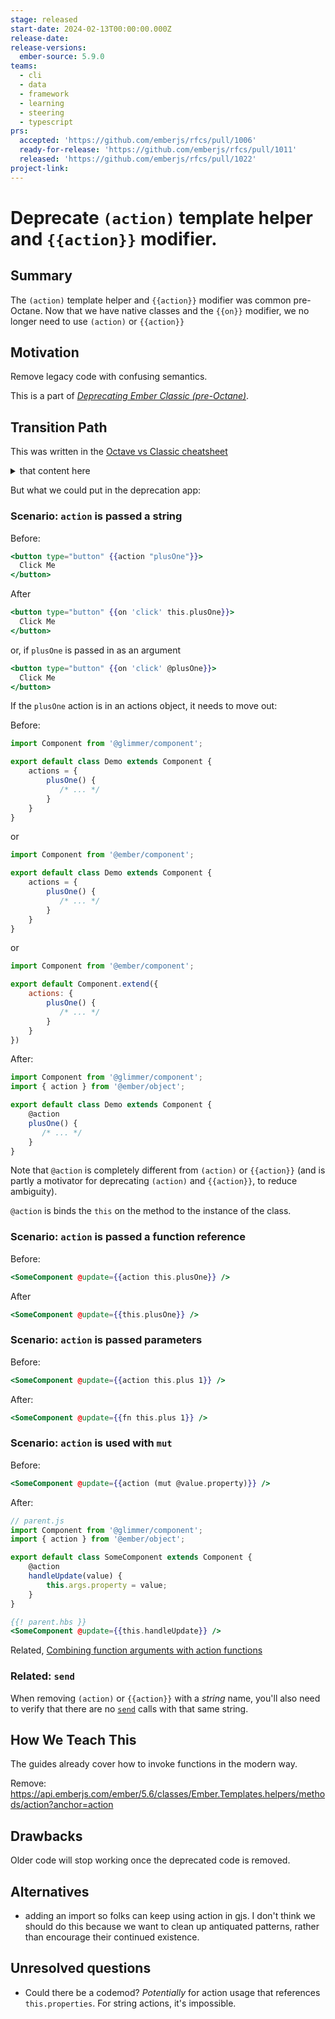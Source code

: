 ```yaml
---
stage: released
start-date: 2024-02-13T00:00:00.000Z
release-date:
release-versions:
  ember-source: 5.9.0
teams:
  - cli
  - data
  - framework
  - learning
  - steering
  - typescript
prs:
  accepted: 'https://github.com/emberjs/rfcs/pull/1006'
  ready-for-release: 'https://github.com/emberjs/rfcs/pull/1011'
  released: 'https://github.com/emberjs/rfcs/pull/1022'
project-link:
---
```


<!---
Directions for above:

stage: Leave as is
start-date: Fill in with today's date, 2032-12-01T00:00:00.000Z
release-date: Leave as is
release-versions: Leave as is
teams: Include only the [team(s)](README.md#relevant-teams) for which this RFC applies
prs:
  accepted: Fill this in with the URL for the Proposal RFC PR
project-link: Leave as is
-->

# Deprecate `(action)` template helper and `{{action}}` modifier. 

## Summary

The `(action)` template helper and `{{action}}` modifier was common pre-Octane. Now that we have native classes and the `{{on}}` modifier, we no longer need to use `(action)` or `{{action}}`

## Motivation

Remove legacy code with confusing semantics.

This is a part of _[Deprecating Ember Classic (pre-Octane)](https://github.com/emberjs/rfcs/issues/832)_.

## Transition Path

This was written in the [Octave vs Classic cheatsheet](https://ember-learn.github.io/ember-octane-vs-classic-cheat-sheet/#component-properties__ddau)

<details><summary>that content here</summary>

### Before (pre-Octane)

```js
// parent-component.js
import Component from '@ember/component';

export default Component.extend({
  count: 0
});

```
```hbs
{{!-- parent-component.hbs --}}
{{child-component count=count}}
Count: {{this.count}}

```
```js
// child-component.js
import Component from '@ember/component';

export default Component.extend({
  actions: {
    plusOne() {
      this.set('count', this.get('count') + 1);
    }
  }
});
```
```hbs
{{!-- child-component.hbs --}}
<button type="button" {{action "plusOne"}}>
  Click Me
</button>
```

### After (post-Octane)
```js
// parent-component.js
import Component from '@glimmer/component';
import { tracked } from '@glimmer/tracking';
import { action } from '@ember/object';

export default class ParentComponent extends Component {
  @tracked count = 0;

  @action plusOne() {
    this.count++;
  }
}

```
```hbs
{{!-- parent-component.hbs --}}
<ChildComponent @plusOne={{this.plusOne}} />
Count: {{this.count}}

```
```hbs
{{!-- child-component.hbs --}}
<button type="button" {{on "click" @plusOne}}>
  Click Me
</button>

```

</details>

But what we could put in the deprecation app:

### Scenario: `action` is passed a string

Before:
```hbs
<button type="button" {{action "plusOne"}}>
  Click Me
</button>
```

After

```hbs
<button type="button" {{on 'click' this.plusOne}}>
  Click Me
</button>
```
or, if `plusOne` is passed in as an argument 
```hbs
<button type="button" {{on 'click' @plusOne}}>
  Click Me
</button>
```

If the `plusOne` action is in an actions object, it needs to move out:

Before:
```js
import Component from '@glimmer/component';

export default class Demo extends Component {
    actions = {
        plusOne() {
           /* ... */ 
        }
    }
}
```
or
```js
import Component from '@ember/component';

export default class Demo extends Component {
    actions = {
        plusOne() {
           /* ... */ 
        }
    }
}
```
or
```js
import Component from '@ember/component';

export default Component.extend({
    actions: {
        plusOne() {
           /* ... */ 
        }
    }
})
```

After:
```js
import Component from '@glimmer/component';
import { action } from '@ember/object';

export default class Demo extends Component {
    @action
    plusOne() {
       /* ... */ 
    }
}
```

Note that `@action` is completely different from `(action)` or `{{action}}` (and is partly a motivator for deprecating `(action)` and `{{action}}`, to reduce ambiguity).

`@action` is binds the `this` on the method to the instance of the class. 

### Scenario: `action` is passed a function reference

Before:
```hbs
<SomeComponent @update={{action this.plusOne}} />
```

After

```hbs
<SomeComponent @update={{this.plusOne}} />
```

### Scenario: `action` is passed parameters

Before:
```hbs
<SomeComponent @update={{action this.plus 1}} />
```

After:
```hbs
<SomeComponent @update={{fn this.plus 1}} />
```

### Scenario: `action` is used with `mut` 

Before:
```hbs
<SomeComponent @update={{action (mut @value.property)}} />
```
After:
```js
// parent.js
import Component from '@glimmer/component';
import { action } from '@ember/object';

export default class SomeComponent extends Component {
    @action
    handleUpdate(value) {
        this.args.property = value; 
    }
}
```
```hbs
{{! parent.hbs }}
<SomeComponent @update={{this.handleUpdate}} />
```

Related, [Combining function arguments with action functions](https://guides.emberjs.com/release/components/component-state-and-actions/#toc_combining-arguments-and-actions)

### Related: `send`

When removing `(action)` or `{{action}}` with a _string_ name, you'll also need to verify that there are no [`send`](https://api.emberjs.com/ember/5.6/classes/Component/methods/send?anchor=send) calls with that same string.

## How We Teach This

The guides already cover how to invoke functions in the modern way.

Remove: https://api.emberjs.com/ember/5.6/classes/Ember.Templates.helpers/methods/action?anchor=action

## Drawbacks

Older code will stop working once the deprecated code is removed.

## Alternatives

- adding an import so folks can keep using action in gjs.
  I don't think we should do this because we want to clean up antiquated patterns, rather than encourage their continued existence.

## Unresolved questions

- Could there be a codemod?
  _Potentially_ for action usage that references `this.properties`. For string actions, it's impossible.

